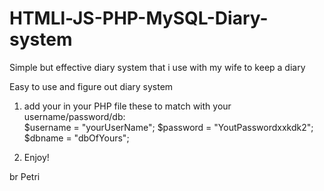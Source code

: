 # HTMLl-JS-PHP-MySQL-Diary-system
Simple but effective diary system that i use with my wife to keep a diary

Easy to use and figure out diary system
1. add your in your PHP file these to match with your username/password/db:               
                $username = "yourUserName";
                $password = "YoutPasswordxxkdk2";
                $dbname = "dbOfYours";
                
2. Enjoy!

br
Petri
